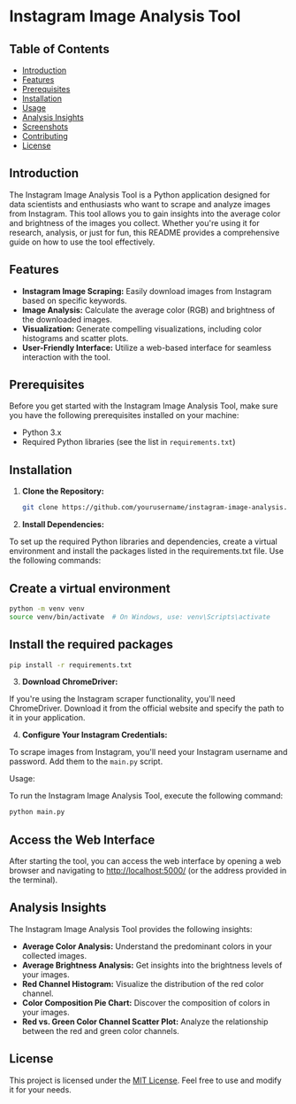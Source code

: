 # Instagram Image Analysis Tool

## Table of Contents

- [Introduction](#introduction)
- [Features](#features)
- [Prerequisites](#prerequisites)
- [Installation](#installation)
- [Usage](#usage)
- [Analysis Insights](#analysis-insights)
- [Screenshots](#screenshots)
- [Contributing](#contributing)
- [License](#license)

## Introduction

The Instagram Image Analysis Tool is a Python application designed for data scientists and enthusiasts who want to scrape and analyze images from Instagram. This tool allows you to gain insights into the average color and brightness of the images you collect. Whether you're using it for research, analysis, or just for fun, this README provides a comprehensive guide on how to use the tool effectively.

## Features

- **Instagram Image Scraping:** Easily download images from Instagram based on specific keywords.
- **Image Analysis:** Calculate the average color (RGB) and brightness of the downloaded images.
- **Visualization:** Generate compelling visualizations, including color histograms and scatter plots.
- **User-Friendly Interface:** Utilize a web-based interface for seamless interaction with the tool.

## Prerequisites

Before you get started with the Instagram Image Analysis Tool, make sure you have the following prerequisites installed on your machine:

- Python 3.x
- Required Python libraries (see the list in `requirements.txt`)

## Installation

1. **Clone the Repository:**
   ```bash
   git clone https://github.com/yourusername/instagram-image-analysis.git
   ```
2. **Install Dependencies:**

To set up the required Python libraries and dependencies, create a virtual environment and install the packages listed in the requirements.txt file. Use the following commands:
## Create a virtual environment
```bash
python -m venv venv
source venv/bin/activate  # On Windows, use: venv\Scripts\activate
```
## Install the required packages
```bash
pip install -r requirements.txt
```
3. **Download ChromeDriver:**

If you're using the Instagram scraper functionality, you'll need ChromeDriver. Download it from the official website and specify the path to it in your application.

4. **Configure Your Instagram Credentials:**

To scrape images from Instagram, you'll need your Instagram username and password. Add them to the `main.py` script.

Usage:

To run the Instagram Image Analysis Tool, execute the following command: 
```bash
python main.py
```
## Access the Web Interface

After starting the tool, you can access the web interface by opening a web browser and navigating to [http://localhost:5000/](http://localhost:5000/) (or the address provided in the terminal).

## Analysis Insights

The Instagram Image Analysis Tool provides the following insights:

- **Average Color Analysis:** Understand the predominant colors in your collected images.
- **Average Brightness Analysis:** Get insights into the brightness levels of your images.
- **Red Channel Histogram:** Visualize the distribution of the red color channel.
- **Color Composition Pie Chart:** Discover the composition of colors in your images.
- **Red vs. Green Color Channel Scatter Plot:** Analyze the relationship between the red and green color channels.

## License

This project is licensed under the [MIT License](LICENSE). Feel free to use and modify it for your needs.

